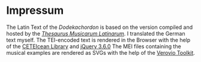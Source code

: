 # Impressum

The Latin Text of the *Dodekachordon* is based on the version compiled and hosted by the [*Thesaurus Musicarum Latinarum*](https://chmtl.indiana.edu/tml/16th/GLADOD1_TEXT.html). I translated the German text myself. The TEI-encoded text is rendered in the Browser with the help of the [CETEIcean Library](https://github.com/TEIC/CETEIcean) and [jQuery 3.6.0](https://jquery.com/) The MEI files containing the musical examples are rendered as SVGs with the help of the [Verovio Toolkit](https://www.verovio.org).
